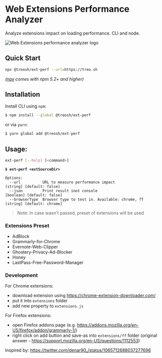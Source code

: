 # Web Extensions Performance Analyzer

Analyze extensions impact on loading performance. CLI and node.

<img align="center" alt="Web Extensions performance analyzer logo" src="https://user-images.githubusercontent.com/6231516/57575027-796bfc00-744b-11e9-80ce-282a97b6d699.png">

## Quick Start

```sh
npx @treosh/ext-perf --url=https://treo.sh
```

*([npx](https://medium.com/@maybekatz/introducing-npx-an-npm-package-runner-55f7d4bd282b) comes with npm 5.2+ and higher)*

## Installation

Install CLI using `npm`:
```bash
$ npm install --global @treosh/ext-perf
```

or via `yarn`:
```bash
$ yarn global add @treosh/ext-perf
```

## Usage:

```bash
ext-perf [--help] [<command>]
```

**`$ ext-perf <extSourceDir>`**

```
Options:
  --url          URL to measure performance impact               [string] [default: false]
  --json         Print result inot console                       [boolean] [default: false]
  --browserType  Browser type to test in. Available: chrome, ff  [string] [default: chrome]
```

> Note: In case <extSourceDir> wasn't passed, preset of extensions will be used 

### Extensions Preset

- AdBlock
- Grammarly-for-Chrome
- Evernote-Web-Clipper
- Ghostery-Privacy-Ad-Blocker
- Honey
- LastPass-Free-Password-Manager

### Development

For Chrome extensions:

- download extension using https://chrome-extension-downloader.com/
- put it into `extensions` folder
- add new property to `extensions.js`

For Firefox extensions:

- open Firefox addons page (e.g. https://addons.mozilla.org/en-US/firefox/addon/grammarly-1/)
- right click on add button and save-as into `extensions/ff` folder 
(original answer - https://support.mozilla.org/en-US/questions/1112553)


Inspired by: https://twitter.com/denar90_/status/1065712688037277696
